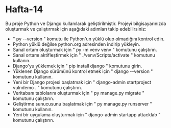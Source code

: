 # Hafta-14
Bu proje Python ve Django kullanılarak geliştirilmiştir. Projeyi bilgisayarınızda oluşturmak ve çalıştırmak için aşağıdaki adımları takip edebilirsiniz:
- " py --version " komutu ile Python'un yüklü olup olmadığını kontrol edin.
- Python yüklü değilse python.org adresinden indirip yükleyin.
- Sanal ortam oluşturmak için " py -m venv venv " komutunu çalıştırın.
- Sanal ortamı aktifleştirmek için " ./venv/Scripts/activate " komutunu kullanın.
- Django'yu yüklemek için " pip install django " komutunu girin.
- Yüklenen Django sürümünü kontrol etmek için " django --version " komutunu kullanın.
- Yeni bir Django projesi başlatmak için " django-admin startproject vulndemo . " komutunu çalıştırın.
- Veritabanı tablolarını oluşturmak için " py manage.py migrate " komutunu çalıştırın.
- Geliştirme sunucusunu başlatmak için " py manage.py runserver " komutunu kullanın.
- Yeni bir uygulama oluşturmak için " django-admin startapp attacklab  " komutunu çalıştırın.
